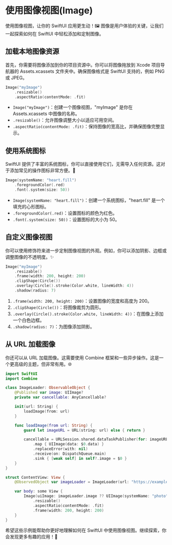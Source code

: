 ﻿# 使用图像视图(Image)

使用图像视图，让你的 SwiftUI 应用更生动！🖼️ 图像是用户体验的关键，让我们一起探索如何在 SwiftUI 中轻松添加和定制图像。

## 加载本地图像资源

首先，你需要将图像添加到你的项目资源中。你可以将图像拖放到 Xcode 项目导航器的 Assets.xcassets 文件夹中。确保图像格式是 SwiftUI 支持的，例如 PNG 或 JPEG。

```swift
Image("myImage")
    .resizable()
    .aspectRatio(contentMode: .fit)
```

*   `Image("myImage")`：创建一个图像视图，"myImage" 是你在 Assets.xcassets 中图像的名称。
*   `.resizable()`：允许图像调整大小以适应可用空间。
*   `.aspectRatio(contentMode: .fit)`：保持图像的宽高比，并确保图像完整显示。

## 使用系统图标

SwiftUI 提供了丰富的系统图标，你可以直接使用它们，无需导入任何资源。这对于添加常见的操作图标非常方便。🚀

```swift
Image(systemName: "heart.fill")
    .foregroundColor(.red)
    .font(.system(size: 50))
```

*   `Image(systemName: "heart.fill")`：创建一个系统图标，"heart.fill" 是一个填充的心形图标。
*   `.foregroundColor(.red)`：设置图标的颜色为红色。
*   `.font(.system(size: 50))`：设置图标的大小为 50。

## 自定义图像视图

你可以使用修饰符来进一步定制图像视图的外观。例如，你可以添加阴影、边框或调整图像的不透明度。✨

```swift
Image("myImage")
    .resizable()
    .frame(width: 200, height: 200)
    .clipShape(Circle())
    .overlay(Circle().stroke(Color.white, lineWidth: 4))
    .shadow(radius: 7)
```

1.  `.frame(width: 200, height: 200)`：设置图像的宽度和高度为 200。
2.  `.clipShape(Circle())`：将图像裁剪为圆形。
3.  `.overlay(Circle().stroke(Color.white, lineWidth: 4))`：在图像上添加一个白色边框。
4.  `.shadow(radius: 7)`：为图像添加阴影。

## 从 URL 加载图像

你还可以从 URL 加载图像。这需要使用 Combine 框架和一些异步操作。这是一个更高级的主题，但非常有用。🌐

```swift
import SwiftUI
import Combine

class ImageLoader: ObservableObject {
    @Published var image: UIImage?
    private var cancellable: AnyCancellable?

    init(url: String) {
        loadImage(from: url)
    }

    func loadImage(from url: String) {
        guard let imageURL = URL(string: url) else { return }

        cancellable = URLSession.shared.dataTaskPublisher(for: imageURL)
            .map { UIImage(data: $0.data) }
            .replaceError(with: nil)
            .receive(on: DispatchQueue.main)
            .sink { [weak self] in self?.image = $0 }
    }
}

struct ContentView: View {
    @ObservedObject var imageLoader = ImageLoader(url: "https://example.com/image.jpg")

    var body: some View {
        Image(uiImage: imageLoader.image ?? UIImage(systemName: "photo")!)
            .resizable()
            .aspectRatio(contentMode: .fit)
            .frame(width: 200, height: 200)
    }
}
```

希望这些示例能帮助你更好地理解如何在 SwiftUI 中使用图像视图。继续探索，你会发现更多有趣的应用！🎉